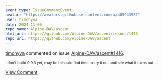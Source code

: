 ```yaml
---
event_type: IssueCommentEvent
avatar: "https://avatars.githubusercontent.com/u/48594398?"
user: timohyva
date: 2024-11-06
repo_name: Alpine-DAV/ascent
html_url: https://github.com/Alpine-DAV/ascent/issues/1416
repo_url: https://github.com/Alpine-DAV/ascent
---
```


<a href='https://github.com/timohyva' target='_blank'>timohyva</a> commented on issue <a href='https://github.com/Alpine-DAV/ascent/issues/1416' target='_blank'>Alpine-DAV/ascent#1416</a>.

<small>I don't build 0.9.3 yet, may be I should find time to try it out and see what it turns out....</small>

<a href='https://github.com/Alpine-DAV/ascent/issues/1416' target='_blank'>View Comment</a>